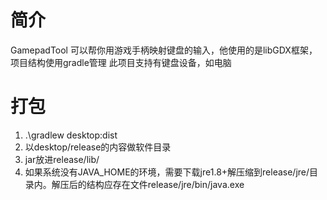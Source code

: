 # 简介
GamepadTool 可以帮你用游戏手柄映射键盘的输入，他使用的是libGDX框架，项目结构使用gradle管理
此项目支持有键盘设备，如电脑

# 打包
1. .\gradlew desktop:dist
2. 以desktop/release的内容做软件目录
3. jar放进release/lib/
4. 如果系统没有JAVA_HOME的环境，需要下载jre1.8+解压缩到release/jre/目录内。解压后的结构应存在文件release/jre/bin/java.exe